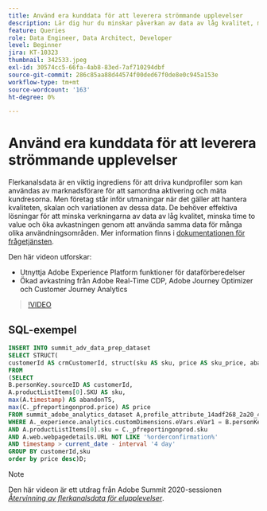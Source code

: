```yaml
---
title: Använd era kunddata för att leverera strömmande upplevelser
description: Lär dig hur du minskar påverkan av data av låg kvalitet, minskar time to value och multiplicerar avkastningen genom att använda samma data för många olika användningsområden.
feature: Queries
role: Data Engineer, Data Architect, Developer
level: Beginner
jira: KT-10323
thumbnail: 342533.jpeg
exl-id: 30574cc5-66fa-4ab8-83ed-7af710294dbf
source-git-commit: 286c85aa88d44574f00ded67f0de8e0c945a153e
workflow-type: tm+mt
source-wordcount: '163'
ht-degree: 0%

---
```


# Använd era kunddata för att leverera strömmande upplevelser

Flerkanalsdata är en viktig ingrediens för att driva kundprofiler som kan användas av marknadsförare för att samordna aktivering och mäta kundresorna. Men företag står inför utmaningar när det gäller att hantera kvaliteten, skalan och variationen av dessa data. De behöver effektiva lösningar för att minska verkningarna av data av låg kvalitet, minska time to value och öka avkastningen genom att använda samma data för många olika användningsområden.
Mer information finns i [dokumentationen för frågetjänsten](https://experienceleague.adobe.com/docs/experience-platform/query/home.html?lang=sv).

Den här videon utforskar:

* Utnyttja Adobe Experience Platform funktioner för dataförberedelser
* Ökad avkastning från Adobe Real-Time CDP, Adobe Journey Optimizer och Customer Journey Analytics

>[!VIDEO](https://video.tv.adobe.com/v/342533?learn=on&enablevpops)

## SQL-exempel

```sql
INSERT INTO summit_adv_data_prep_dataset
SELECT STRUCT(
customerId AS crmCustomerId, struct(sku AS sku, price AS sku_price, abandonTS AS abandonTS) AS abandonBrowse) AS _pfreportingonprod
FROM
(SELECT
B.personKey.sourceID AS customerId,
A.productListItems[0].SKU AS sku,
max(A.timestamp) AS abandonTS,
max(C._pfreportingonprod.price) AS price
FROM summit_adobe_analytics_dataset A,profile_attribute_14adf268_2a20_4dee_bee6_a6b0e34616a9 B,summit_product_dataset C
WHERE A._experience.analytics.customDimensions.eVars.eVar1 = B.personKey.sourceID
AND A.productListItems[0].sku = C._pfreportingonprod.sku
AND A.web.webpagedetails.URL NOT LIKE '%orderconfirmation%'
AND timestamp > current_date - interval '4 day'
GROUP BY customerId,sku
order by price desc)D;
```

>[!NOTE]
>
>Den här videon är ett utdrag från Adobe Summit 2020-sessionen *[Återvinning av flerkanalsdata för elupplevelser](https://business.adobe.com/summit/2022/sessions/recharging-omnichannel-data-for-electrifying-exper-s409.html)*.
